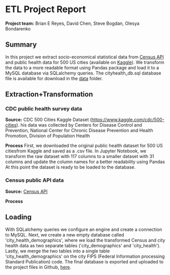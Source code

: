 # ETL Project Report

**Project team:** Brian E Reyes, David Chen, Steve Bogdan, Olesya Bondarenko

## Summary

In this project we extract socio-economical statistical data from [Census API](https://api.census.gov/data.html) and public health data for 500 US cities (available on [Kaggle](https://www.kaggle.com/cdc/500-cities)). We transform the data to a more readable format using Pandas package and load it to a MySQL database via SQLalchemy queries. The cityhealth_db.sql database file is available for download in the [data](data) folder.

## Extraction+Transformation

### CDC public health survey data
**Source:**
CDC 500 Cities Kaggle Dataset (https://www.kaggle.com/cdc/500-cities). his data was collected by Centers for Disease Control and Prevention, National Center for Chronic Disease Prevention and Health Promotion, Division of Population Health

**Process**
First, we downloaded the original public health dataset for 500 US citiesfrom Kaggle and saved as a .csv file. In Jupyter Notebook, we transform the raw dataset with 117 columns to a smaller dataset with 31 columns and update the column names for a better readability using Pandas At this point the dataset is ready to be loaded to the database.

### Census public API data
**Source:**
[Census API](https://api.census.gov/data.html) 

**Process**


## Loading

With SQLalchemy queries we configure an engine and create a connection to MySQL. Next, we create a new empty database called 'city_health_demographics', where we load the transformed Census and city health data as two separate tables ('city_demographics' and 'city_health'). Lastly, we merge the two tables into a single table 'city_health_demographics' on the city FIPS (Federal Information processing Standard Publication) code. The final database is exported and uploaded to the project files in Github, [here](data/).
